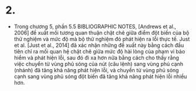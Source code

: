 # 2.

- Trong chương 5, phần 5.5 BIBLIOGRAPHIC NOTES, [Andrews et al., 2006] đề xuất mối tương quan thuận chặt chẽ giữa điểm đột biến của bộ thử nghiệm và mức độ mà bộ thử nghiệm đó phát hiện ra lỗi thực tế. Just et al. [Just et al., 2014] đã xác nhận những đề xuất này bằng cách đầu tiên chỉ ra mối quan hệ chặt chẽ giữa mức độ hài lòng của phạm vi bảo hiểm và phát hiện lỗi, sau đó đi xa hơn nữa bằng cách cho thấy rằng việc chuyển từ vùng phủ sóng của nút (câu lệnh) sang vùng phủ cạnh (nhánh) đã tăng khả năng phát hiện lỗi, và chuyển từ vùng phủ sóng cạnh sang vùng phủ sóng đột biến đã tăng khả năng phát hiện lỗi nhiều hơn.